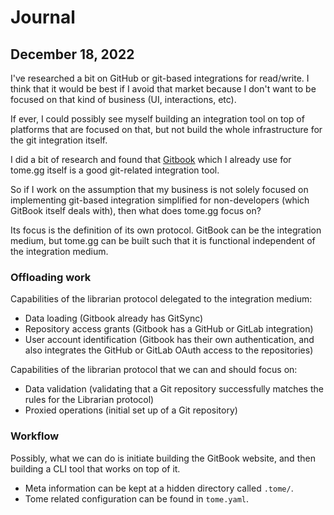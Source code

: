 # Journal

## December 18, 2022

I've researched a bit on GitHub or git-based integrations for read/write. I think that it would be best if I avoid that market because I don't want to be focused on that kind of business (UI, interactions, etc).

If ever, I could possibly see myself building an integration tool on top of platforms that are focused on that, but not build the whole infrastructure for the git integration itself.

I did a bit of research and found that [Gitbook](https://www.gitbook.com/) which I already use for tome.gg itself is a good git-related integration tool.

So if I work on the assumption that my business is not solely focused on implementing git-based integration simplified for non-developers (which GitBook itself deals with), then what does tome.gg focus on?

Its focus is the definition of its own protocol. GitBook can be the integration medium, but tome.gg can be built such that it is functional independent of the integration medium.

### Offloading work

Capabilities of the librarian protocol delegated to the integration medium:

- Data loading (Gitbook already has GitSync)
- Repository access grants (Gitbook has a GitHub or GitLab integration)
- User account identification (Gitbook has their own authentication, and also integrates the GitHub or GitLab OAuth access to the repositories)

Capabilities of the librarian protocol that we can and should focus on:

- Data validation (validating that a Git repository successfully matches the rules for the Librarian protocol)
- Proxied operations (initial set up of a Git repository)

### Workflow

Possibly, what we can do is initiate building the GitBook website, and then building a CLI tool that works on top of it.

- Meta information can be kept at a hidden directory called `.tome/`.
- Tome related configuration can be found in `tome.yaml`.